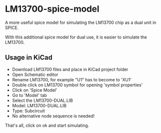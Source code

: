 # LM13700-spice-model
A more useful spice model for simulating the LM13700 chip as a dual unit in SPICE.

With this additional spice model for dual use, it is easier to simulate the LM13700. 
## Usage in KiCad

- Download LM13700 files and place in KiCad project folder
- Open Schematic editor
- Rename LM13700, for example "U1" has to become to 'XU1'
- Double click on LM13700 symbol for opening 'symbol properties'
- Click on 'Spice Model'
- Go to 'Model' tab
- Select the LM13700-DUAL.LIB
- Model: LM13700-DUAL.LIB
- Type: Subcircuit
- No alternative node sequence is needed!

That's all, click on ok and start simulating.
